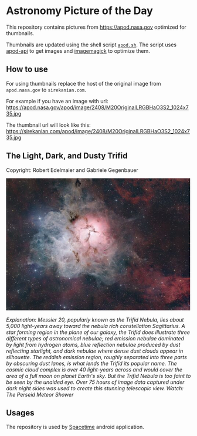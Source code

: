 # Astronomy Picture of the Day

This repository contains pictures from https://apod.nasa.gov optimized for thumbnails.

Thumbnails are updated using the shell script [`apod.sh`](apod.sh). The script
uses [apod-api](https://github.com/nasa/apod-api) to get images and [imagemagick](https://imagemagick.org) to
optimize them.

## How to use

For using thumbnails replace the host of the original image from `apod.nasa.gov` to `sirekanian.com`.

For example if you have an image with url:<br>
https://apod.nasa.gov/apod/image/2408/M20OriginalLRGBHaO3S2_1024x735.jpg

The thumbnail url will look like this:<br>
https://sirekanian.com/apod/image/2408/M20OriginalLRGBHaO3S2_1024x735.jpg

## The Light, Dark, and Dusty Trifid

Copyright: Robert Edelmaier and Gabriele Gegenbauer

[![the picture of the day][1]][2]

_Explanation: Messier 20, popularly known as the Trifid Nebula, lies about 5,000 light-years away toward the nebula rich constellation Sagittarius. A star forming region in the plane of our galaxy, the Trifid does illustrate three different types of astronomical nebulae; red emission nebulae dominated by light from hydrogen atoms, blue reflection nebulae produced by dust reflecting starlight, and dark nebulae where dense dust clouds appear in silhouette. The reddish emission region, roughly separated into three parts by obscuring dust lanes, is what lends the Trifid its popular name. The cosmic cloud complex is over 40 light-years across and would cover the area of a full moon on planet Earth's sky. But the Trifid Nebula is too faint to be seen by the unaided eye. Over 75 hours of image data captured under dark night skies was used to create this stunning telescopic view.  Watch: The Perseid Meteor Shower_

## Usages

The repository is used by [Spacetime][3] android application.

[1]: image/2408/M20OriginalLRGBHaO3S2_1024x735.jpg

[2]: https://apod.nasa.gov/apod/image/2408/M20OriginalLRGBHaO3S2_1024x735.jpg

[3]: https://github.com/sirekanian/spacetime
